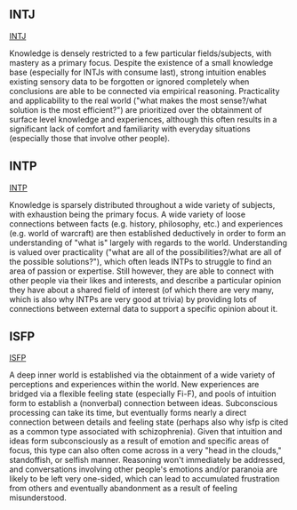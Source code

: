## INTJ

[INTJ](https://raw.githubusercontent.com/stevengeeky/ops-type-simulator/master/images/intj.png)

Knowledge is densely restricted to a few particular fields/subjects, with mastery as a primary focus. Despite the existence of a small knowledge base (especially for INTJs with consume last), strong intuition enables existing sensory data to be forgotten or ignored completely when conclusions are able to be connected via empirical reasoning. Practicality and applicability to the real world ("what makes the most sense?/what solution is the most efficient?") are prioritized over the obtainment of surface level knowledge and experiences, although this often results in a significant lack of comfort and familiarity with everyday situations (especially those that involve other people).

## INTP

[INTP](https://raw.githubusercontent.com/stevengeeky/ops-type-simulator/master/images/intp.png)

Knowledge is sparsely distributed throughout a wide variety of subjects, with exhaustion being the primary focus. A wide variety of loose connections between facts (e.g. history, philosophy, etc.) and experiences (e.g. world of warcraft) are then established deductively in order to form an understanding of "what is" largely with regards to the world. Understanding is valued over practicality ("what are all of the possibilities?/what are all of the possible solutions?"), which often leads INTPs to struggle to find an area of passion or expertise. Still however, they are able to connect with other people via their likes and interests, and describe a particular opinion they have about a shared field of interest (of which there are very many, which is also why INTPs are very good at trivia) by providing lots of connections between external data to support a specific opinion about it.

## ISFP

[ISFP](https://raw.githubusercontent.com/stevengeeky/ops-type-simulator/master/images/isfp.png)

A deep inner world is established via the obtainment of a wide variety of perceptions and experiences within the world. New experiences are bridged via a flexible feeling state (especially Fi-F), and pools of intuition form to establish a (nonverbal) connection between ideas. Subconscious processing can take its time, but eventually forms nearly a direct connection between details and feeling state (perhaps also why isfp is cited as a common type associated with schizophrenia). Given that intuition and ideas form subconsciously as a result of emotion and specific areas of focus, this type can also often come across in a very "head in the clouds," standoffish, or selfish manner. Reasoning won't immediately be addressed, and conversations involving other people's emotions and/or paranoia are likely to be left very one-sided, which can lead to accumulated frustration from others and eventually abandonment as a result of feeling misunderstood.
